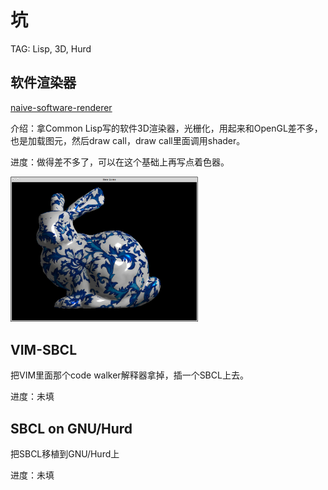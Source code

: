 坑
==

TAG: Lisp, 3D, Hurd

软件渲染器
----------

[naive-software-renderer](https://github.com/leosongwei/naive-software-renderer)

介绍：拿Common Lisp写的软件3D渲染器，光栅化，用起来和OpenGL差不多，也是加载图元，然后draw call，draw call里面调用shader。

进度：做得差不多了，可以在这个基础上再写点着色器。

<img src="https://raw.githubusercontent.com/leosongwei/naive-software-renderer/master/bunny_china.jpg" width="300" />

VIM-SBCL
--------

把VIM里面那个code walker解释器拿掉，插一个SBCL上去。

进度：未填

SBCL on GNU/Hurd
----------------

把SBCL移植到GNU/Hurd上

进度：未填

